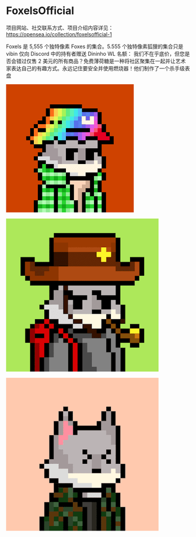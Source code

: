 # FoxelsOfficial

项目网站、社交联系方式、项目介绍内容详见：https://opensea.io/collection/foxelsofficial-1

Foxels 是 5,555 个独特像素 Foxes 的集合。5.555 个独特像素狐狸的集合只是 vibin  仅向 Discord 中的持有者赠送 Dininho WL 名额：   我们不在乎底价，但您是否会错过仅售 2 美元的所有商品？免费薄荷糖是一种将社区聚集在一起并让艺术家表达自己的有趣方式。永远记住要安全并使用燃烧器！他们制作了一个杀手级表盘

![nft](01.png)

![nft](02.png)

![nft](03.png)
